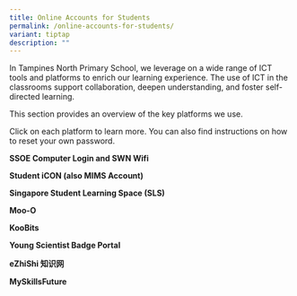 ```yaml
---
title: Online Accounts for Students
permalink: /online-accounts-for-students/
variant: tiptap
description: ""
---
```

<p>In Tampines North Primary School, we leverage on a wide range of ICT tools
and platforms to enrich our learning experience. The use of ICT in the
classrooms support collaboration, deepen understanding, and foster self-directed
learning.</p>
<p>This section provides an overview of the key platforms we use.</p>
<p>Click on each platform to learn more. You can also find instructions on
how to reset your own password.</p>
<p></p>
<p><strong><a rel="noopener noreferrer nofollow" target="_blank">SSOE Computer Login and SWN Wifi</a></strong>
</p>
<p><strong><a rel="noopener noreferrer nofollow" target="_blank">Student iCON (also MIMS Account)</a></strong>
</p>
<p><strong><a rel="noopener noreferrer nofollow" target="_blank">Singapore Student Learning Space (SLS)</a></strong>
</p>
<p><strong>Moo-O</strong>
</p>
<p><strong>KooBits</strong>
</p>
<p><strong>Young Scientist Badge Portal</strong>
</p>
<p><strong>eZhiShi 知识网</strong>
</p>
<p><strong><a rel="noopener noreferrer nofollow" target="_blank">MySkillsFuture</a></strong>
</p>
